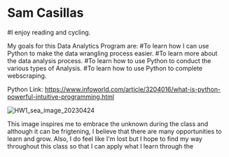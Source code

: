 # Sam Casillas

#I enjoy reading and cycling.

My goals for this Data Analytics Program are:
  #To learn how I can use Python to make the data wrangling process easier.
  #To learn more about the data analysis process.
  #To learn how to use Python to conduct the various types of Analysis.
  #To learn how to use Python to complete webscraping.
  
Python Link: https://www.infoworld.com/article/3204016/what-is-python-powerful-intuitive-programming.html



![HW1_sea_image_20230424](https://user-images.githubusercontent.com/124643458/234150871-40b40701-649a-423b-85a3-8f80af774feb.jpg)

This image inspires me to embrace the unknown during the class and although it can be frigtening, I believe that there are 
many opportunities to learn and grow. Also, I do feel like I'm lost but I hope to find my way throughout this class so that I can
apply what I learn through the 
